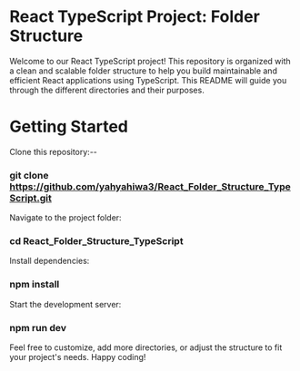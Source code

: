# React TypeScript Project: Folder Structure
Welcome to our React TypeScript project! This repository is organized with a clean and scalable folder structure to help you build maintainable and efficient React applications using TypeScript. This README will guide you through the different directories and their purposes.

# Getting Started
Clone this repository:--
### git clone https://github.com/yahyahiwa3/React_Folder_Structure_TypeScript.git
Navigate to the project folder: 
### cd React_Folder_Structure_TypeScript
Install dependencies:
### npm install
Start the development server:
### npm run dev

Feel free to customize, add more directories, or adjust the structure to fit your project's needs. Happy coding!
